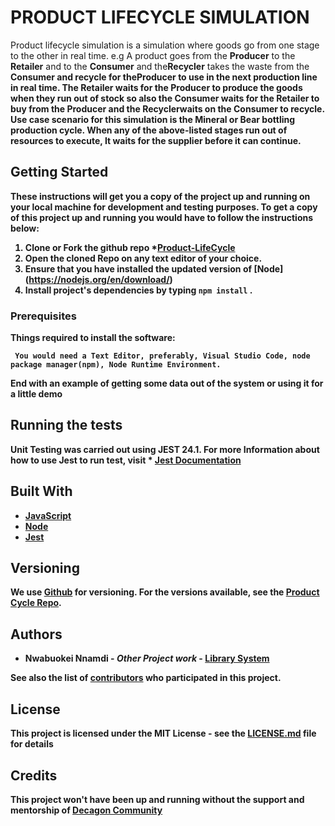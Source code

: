# PRODUCT LIFECYCLE SIMULATION
Product lifecycle simulation is a simulation  where goods go from one stage to the other in real time. e.g A product goes from the ​<b>Producer ​</b> to the ​<b>Retailer</b> and​ to the ​<b>Consumer</b> ​and the ​<b>Recycler</b> ​takes the waste from the ​<b>Consumer ​and recycle for the ​<b>Producer</b> ​to use in the next production line​ ​in real time. The <b>Retailer<b> waits for the <b>Producer</b> to produce the goods when they run out of stock so also the <b>Consumer</b> waits for the <b>Retailer</b> to buy from the <b>Producer</b> and the ​<b>Recycler</b> ​waits on the <b>Consumer </b>to recycle. 
Use case scenario for this simulation is the Mineral or Bear bottling production cycle. When any of the above-listed stages run out of resources to execute, It waits for the supplier before it can continue.



## Getting Started

These instructions will get you a copy of the project up and running on your local machine for development and testing purposes.
To get a copy of this project up and running you would have to follow the instructions below:

 1. Clone or Fork the github repo *[Product-LifeCycle](https://github.com/nnamdi16/product-lifecycle)
 2. Open the cloned Repo on any text editor of your choice.
 3. Ensure that you have installed the updated version of [Node] (https://nodejs.org/en/download/)
 4. Install project's dependencies by typing `npm install` .
 


### Prerequisites

Things required to install the software:

```
 You would need a Text Editor, preferably, Visual Studio Code, node package manager(npm), Node Runtime Environment.
```


End with an example of getting some data out of the system or using it for a little demo

## Running the tests

Unit Testing was carried out  using JEST 24.1. For more Information about how to use Jest to run test, visit  * [Jest Documentation](https://jestjs.io/docs/en/getting-started)


## Built With

* [JavaScript](https://developer.mozilla.org/en-US/docs/Web/JavaScript) 
* [Node](https://nodejs.org/) 
* [Jest](https://jestjs.io/) 



## Versioning

We use [Github](http://www.github.com/) for versioning. For the versions available, see the [Product Cycle Repo](https://github.com/your/project/tags). 

## Authors

* **Nwabuokei Nnamdi** - *Other Project work* - [Library System](https://github.com/nnamdi16/book-library)

See also the list of [contributors](https://github.com/nnamdi16/product-lifecycle/contributors) who participated in this project.

## License

This project is licensed under the MIT License - see the [LICENSE.md](LICENSE.md) file for details

## Credits
This project won't have been up and running without the support and mentorship of [Decagon Community](http://www.decagon.institute/) 

